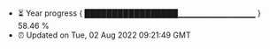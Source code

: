 - ⏳ Year progress { █████████████████▁▁▁▁▁▁▁▁▁▁▁▁▁ } 58.46 %
- ⏰ Updated on Tue, 02 Aug 2022 09:21:49 GMT


